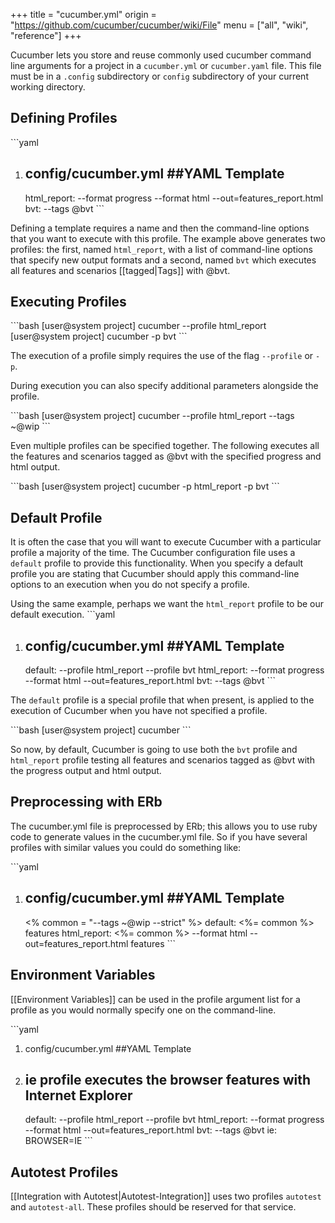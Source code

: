 +++
title = "cucumber.yml"
origin = "https://github.com/cucumber/cucumber/wiki/File"
menu = ["all", "wiki", "reference"]
+++

Cucumber lets you store and reuse commonly used cucumber command line arguments for a project in a <code>cucumber.yml</code> or <code>cucumber.yaml</code> file. This file must be in a <code>.config</code> subdirectory or <code>config</code> subdirectory of your current working directory.

Defining Profiles
-----------------

\`\`\`yaml

1.  config/cucumber.yml
    \#\#YAML Template
    ---
    html\_report: --format progress --format html --out=features\_report.html
    bvt: --tags @bvt
    \`\`\`

Defining a template requires a name and then the command-line options that you want to execute with this profile. The example above generates two profiles: the first, named <code>html\_report</code>, with a list of command-line options that specify new output formats and a second, named <code>bvt</code> which executes all features and scenarios \[\[tagged|Tags\]\] with @bvt.

Executing Profiles
------------------

\`\`\`bash
\[user@system project\] cucumber --profile html\_report
\[user@system project\] cucumber -p bvt
\`\`\`

The execution of a profile simply requires the use of the flag <code>--profile</code> or <code>-p</code>.

During execution you can also specify additional parameters alongside the profile.

\`\`\`bash
\[user@system project\] cucumber --profile html\_report --tags ~@wip
\`\`\`

Even multiple profiles can be specified together. The following executes all the features and scenarios tagged as @bvt with the specified progress and html output.

\`\`\`bash
\[user@system project\] cucumber -p html\_report -p bvt
\`\`\`

Default Profile
---------------

It is often the case that you will want to execute Cucumber with a particular profile a majority of the time. The Cucumber configuration file uses a <code>default</code> profile to provide this functionality. When you specify a default profile you are stating that Cucumber should apply this command-line options to an execution when you do not specify a profile.

Using the same example, perhaps we want the <code>html\_report</code> profile to be our default execution.
\`\`\`yaml

1.  config/cucumber.yml
    \#\#YAML Template
    ---
    default: --profile html\_report --profile bvt
    html\_report: --format progress --format html --out=features\_report.html
    bvt: --tags @bvt
    \`\`\`

The <code>default</code> profile is a special profile that when present, is applied to the execution of Cucumber when you have not specified a profile.

\`\`\`bash
\[user@system project\] cucumber
\`\`\`

So now, by default, Cucumber is going to use both the <code>bvt</code> profile and <code>html\_report</code> profile testing all features and scenarios tagged as @bvt with the progress output and html output.

Preprocessing with ERb
----------------------

The cucumber.yml file is preprocessed by ERb; this allows you to use ruby code to generate values in the cucumber.yml file. So if you have several profiles with similar values you could do something like:

\`\`\`yaml

1.  config/cucumber.yml
    \#\#YAML Template
    ---
    &lt;% common = "--tags ~@wip --strict" %&gt;
    default: &lt;%= common %&gt; features
    html\_report: &lt;%= common %&gt; --format html --out=features\_report.html features
    \`\`\`

Environment Variables
---------------------

\[\[Environment Variables\]\] can be used in the profile argument list for a profile as you would normally specify one on the command-line.

\`\`\`yaml

1.  config/cucumber.yml
    \#\#YAML Template
2.  ie profile executes the browser features with Internet Explorer
    ---
    default: --profile html\_report --profile bvt
    html\_report: --format progress --format html --out=features\_report.html
    bvt: --tags @bvt
    ie: BROWSER=IE
    \`\`\`

Autotest Profiles
-----------------

\[\[Integration with Autotest|Autotest-Integration\]\] uses two profiles <code>autotest</code> and <code>autotest-all</code>. These profiles should be reserved for that service.
